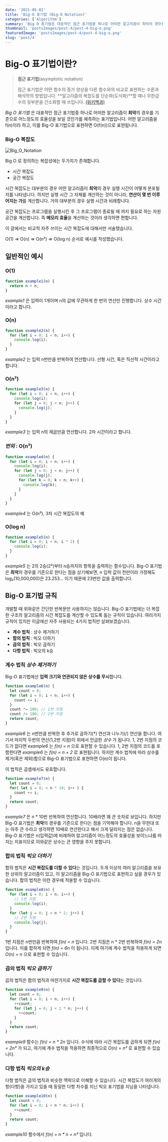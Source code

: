 ```yaml
---
date: '2021-05-02'
title: 'Big-O 표기법 (Big-O Notation)'
categories: ['Algorithm']
summary: 'Big O 표기법은 대표적인 점근 표기법중 하나로 어떠한 알고리즘이 최악의 경우를 기준으로 어느정도의 효율성을 보일 것인가를 예측하는 표기법입니다.'
thumbnail: 'postsImages/post-4/post-4-big-o.png'
featuredImage: 'postsImages/post-4/post-4-big-o.png'
slug: 'post/4'
---
```


# Big-O 표기법이란?

> **점근 표기법**(asymptotic notation)
>
> 점근 표기법은 어떤 함수의 증가 양상을 다른 함수와의 비교로 표현하는 수론과 해석학의 방법입니다. **알고리즘의 복잡도를 단순화(도식화)**할 때나 무한급수의 뒷부분을 간소화할 때 쓰입니다. [(위키백과)](https://ko.wikipedia.org/wiki/%EC%A0%90%EA%B7%BC_%ED%91%9C%EA%B8%B0%EB%B2%95)

_Big O 표기법_ 은 대표적인 점근 표기법중 하나로 어떠한 알고리즘이 **최악**의 경우를 기준으로 어느정도의 효율성을 보일 것인가를 예측하는 표기법입니다. 어떤 알고리즘을 f(n)이라 하고, 이를 Big-O 표기법으로 표현하면 O(f(n))으로 표현됩니다.

### Big-O 복잡도

![Big_O_Notation](postsImages/post-4/post-4-big-o.png)

Big O 로 정의하는 복잡성에는 두가지가 존재합니다.

- 시간 복잡도
- 공간 복잡도

시간 복잡도는 대부분의 경우 어떤 알고리즘이 **최악**의 경우 실행 시간이 어떻게 분포될지를 나타냅니다. 하지만 실행 시간 그 자체를 계산하는 것이 아니라, **연산이 몇 번 이루어지는 가**를 계산합니다. 거의 대부분의 경우 실행 시간과 비례합니다.

공간 복잡도는 프로그램을 실행시킨 후 그 프로그램이 종료될 때 까지 필요로 하는 자원 공간을 계산합니다. 즉 **메모리 효율**을 계산하는 것이라 생각하면 편합니다.

이 글에서는 비교적 자주 쓰이는 시간 복잡도에 대해서만 서술했습니다.

O(1) ⇒ O(n) ⇒ O(n²) ⇒ O(log n) 순서로 예시를 작성했습니다.

## 일반적인 예시

### O(1)

```javascript
function example1(n) {
  return n + n;
}
```

_example1_ 은 입력이 1개이며 n의 값에 무관하게 한 번의 연산만 진행합니다. 상수 시간이라고 합니다.

### O(n)

```javascript
function example2(n) {
  for (let i = 0; i < n; i++) {
    console.log(i);
  }
}
```

_example2_ 는 입력 n번만큼 반복하여 연산합니다. 선형 시간, 혹은 직선적 시간이라고 합니다.

### O(n²)

```javascript
function example3(n) {
  for (let i = 0; i < n; i++) {
    console.log(i);
    for (let j = 0; j < n; j++) {
      console.log(j);
    }
  }
}
```

_example3_ 는 입력 n의 제곱만큼 연산합니다. 2차 시간이라고 합니다.

### _번외_ : O(n³)

```javascript
function example4(n) {
  for (let i = 0; i < n; i++) {
    console.log(i);
    for (let j = 0; j < n; j++) {
      console.log(j);
      for (let k = 0; k < n; k++) {
        console.log(k);
      }
    }
  }
}
```

_example4_ 는 O(n³), 3차 시간 복잡도의 예

### O(log n)

```javascript
function example5(n) {
  for (let i = 0; i < n; i * 2) {
    console.log(i);
  }
}
```

_example5_ 는 2의 2승(2²)부터 n승까지의 항목을 출력하는 함수입니다. Big-O 표기법은 **최악**의 경우를 기준으로 한다는 점을 상기해보면, n 입력 값이 천만이라 가정해도 log₂(10,000,000)은 23.253... 이기 때문에 23번만 값을 출력합니다.

## Big-O 표기법 규칙

개발할 때 위와같은 간단한 반복문만 사용하지는 않습니다. Big-O 표기법에는 더 복잡한 구조의 알고리즘의 시간 복잡도를 계산할 수 있도록 돕는 규칙이 있습니다. 여러가지 규칙이 있지만 이글에선 자주 사용되는 4가지 법칙만 살펴보겠습니다.

- **계수 법칙** : 상수 제거하기
- **합의 법칙** : 빅오 더하기
- **곱의 법칙** : 빅오 곱하기
- **다항 법칙** : 빅오의 k승

### 계수 법칙 _상수 제거하기_

Big-O 표기법에선 **입력 크기와 연관되지 않은 상수를 무시**합니다.

```javascript
function example6(n) {
  let count = 0;
  for (let i = 0; i < n; i++) {
    count += i;
  }
  count *= 100; // 1번 지점
  count /= 100; // 2번 지점
  return count;
}
```

_example6_ 는 n번만큼 반복한 후 추가로 곱하기(\*) 연산과 나누기(/) 연산을 합니다. 여기서 마지막 두번의 연산(1,2번 지점)이 위에서 언급한 _상수_ 가 됩니다. 1, 2번 지점의 코드가 없다면 _example6_ 는 _f(n) = n_ 으로 표현할 수 있습니다. 1, 2번 지점의 코드를 포함한다면 _example6_ 는 _f(n) = n + 2_ 로 표현됩니다. 하지만 계수 법칙에 따라 상수를 제거(혹은 제외)함으로 Big-O 표기법으로 표현하면 O(n)이 됩니다.

이 법칙은 곱셈에서도 유효합니다.

```javascript
function example7(n) {
  let count = 0;
  for( let i = 0; < n * 10; i++ ) {
    count += i;
  }
  return count;
}
```

_example7_ 은 n \* 10번 반복하여 연산합니다. 10배라면 꽤 큰 숫자로 보입니다. 하지만 Big-O 표기법은 **최악**의 경우를 기준으로 한다는 점을 기억해야 합니다. n을 무한대 또는 아주 큰 수라고 생각하면 10배로 연산한다고 해서 크게 달라지는 점은 없습니다. Big-O 표기법은 n(입력값)에 비례하여 알고리즘이 어느정도의 효율성을 보이느냐를 따지는 지표이므로 이와같은 상수는 큰 영향을 주지 못합니다.

### 합의 법칙 _빅오 더하기_

합의 법칙은 **시간 복잡도를 더할 수 있다**는 것입니다. 두개 이상의 여러 알고리즘을 보유한 상위의 알고리즘이 있고, 이 알고리즘을 Big-O 표기법으로 표현하고 싶을 경우가 있습니다. 합의 법칙은 이런 경우에 적용할 수 있습니다.

```javascript
function example8(n) {
  for (let i = 0; i < n; i++) {
    // 1번 지점
    console.log(i);
  }
  for (let j = 0; j < n * 2; j++) {
    // 2번 지점
    console.log(j);
  }
}
```

1번 지점은 n번만큼 반복하여 _f(n) = n_ 입니다. 2번 지점은 n \* 2번 반복하여 _f(n) = 2n_ 입니다. 이를 합하게 되면 _f(n) = 6n_ 이 됩니다. 이제 여기에 계수 법칙을 적용하게 되면 _O(n) = n_ 으로 표현할 수 있습니다.

### 곱의 법칙 _빅오 곱하기_

곱의 법칙은 합의 법칙과 마찬가지로 **시간 복잡도를 곱할 수 있다**는 것입니다.

```javascript
function example9(n) {
  let count = 0;
  for (let i = 0; i < n; i++) {
    ++count;
    for (let j = 0; j < 2 * n; j++) {
      ++count;
    }
  }
  return count;
}
```

_example9_ 함수는 _f(n) = n \* 2n_ 입니다. 수식에 따라 시간 복잡도를 곱하게 되면 _f(n) = 2n²_ 가 되고, 여기에 계수 법칙을 적용하면 최종적으로 _O(n) = n²_ 로 표현할 수 있습니다.

### 다항 법칙 _빅오의 k승_

다항 법칙은 곱의 법칙과 비슷한 맥락으로 이해할 수 있습니다. 시간 복잡도가 여러개의 항(다항)을 가지고 있을 때 동일한 다항 차수를 지닌 빅오 표기법을 지님을 나타냅니다.

```javascript
function example10(n) {
  let count = 0;
  for (let i = 0; i < n * n; i++) {
    ++count;
  }
  return count;
}
```

_example10_ 함수에서 _f(n) = n \* n = n²_ 입니다.
